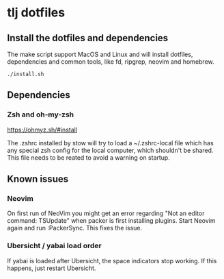# tlj dotfiles

## Install the dotfiles and dependencies

The make script support MacOS and Linux and will install dotfiles, dependencies and common tools, like fd, ripgrep, neovim and homebrew.

```shell
./install.sh
```

## Dependencies

### Zsh and oh-my-zsh

https://ohmyz.sh/#install

The .zshrc installed by stow will try to load a ~/.zshrc-local file which has any special zsh config for the local computer, which shouldn't be shared. This file needs to be reated to avoid a warning on startup.

## Known issues

### Neovim

On first run of NeoVim you might get an error regarding "Not an editor command: TSUpdate" when packer is first installing plugins. Start Neovim again and run :PackerSync. This fixes the issue.

### Ubersicht / yabai load order

If yabai is loaded after Ubersicht, the space indicators stop working. If this happens, just restart Ubersicht.

